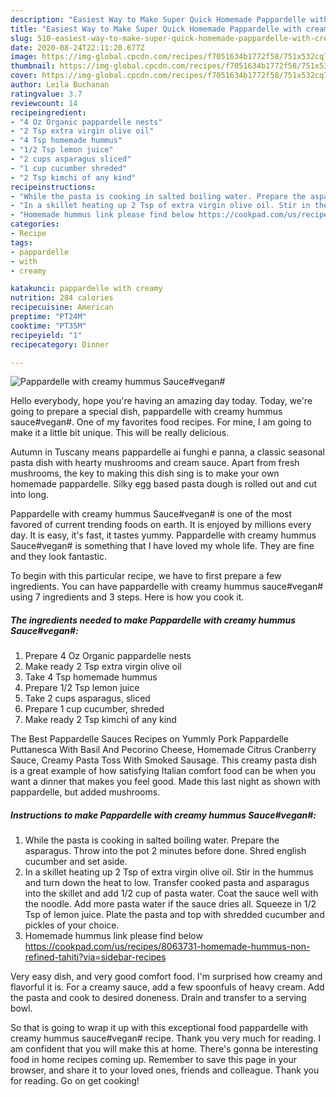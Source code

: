 ```yaml
---
description: "Easiest Way to Make Super Quick Homemade Pappardelle with creamy hummus Sauce#vegan#"
title: "Easiest Way to Make Super Quick Homemade Pappardelle with creamy hummus Sauce#vegan#"
slug: 510-easiest-way-to-make-super-quick-homemade-pappardelle-with-creamy-hummus-saucevegan
date: 2020-08-24T22:11:20.677Z
image: https://img-global.cpcdn.com/recipes/f7051634b1772f58/751x532cq70/pappardelle-with-creamy-hummus-saucevegan-recipe-main-photo.jpg
thumbnail: https://img-global.cpcdn.com/recipes/f7051634b1772f58/751x532cq70/pappardelle-with-creamy-hummus-saucevegan-recipe-main-photo.jpg
cover: https://img-global.cpcdn.com/recipes/f7051634b1772f58/751x532cq70/pappardelle-with-creamy-hummus-saucevegan-recipe-main-photo.jpg
author: Leila Buchanan
ratingvalue: 3.7
reviewcount: 14
recipeingredient:
- "4 Oz Organic pappardelle nests"
- "2 Tsp extra virgin olive oil"
- "4 Tsp homemade hummus"
- "1/2 Tsp lemon juice"
- "2 cups asparagus sliced"
- "1 cup cucumber shreded"
- "2 Tsp kimchi of any kind"
recipeinstructions:
- "While the pasta is cooking in salted boiling water. Prepare the asparagus. Throw into the pot 2 minutes before done. Shred english cucumber and set aside."
- "In a skillet heating up 2 Tsp of extra virgin olive oil. Stir in the hummus and turn down the heat to low. Transfer cooked pasta and asparagus into the skillet and add 1/2 cup of pasta water. Coat the sauce well with the noodle. Add more pasta water if the sauce dries all. Squeeze in 1/2 Tsp of lemon juice. Plate the pasta and top with shredded cucumber and pickles of your choice."
- "Homemade hummus link please find below https://cookpad.com/us/recipes/8063731-homemade-hummus-non-refined-tahiti?via=sidebar-recipes"
categories:
- Recipe
tags:
- pappardelle
- with
- creamy

katakunci: pappardelle with creamy 
nutrition: 284 calories
recipecuisine: American
preptime: "PT24M"
cooktime: "PT35M"
recipeyield: "1"
recipecategory: Dinner

---
```



![Pappardelle with creamy hummus Sauce#vegan#](https://img-global.cpcdn.com/recipes/f7051634b1772f58/751x532cq70/pappardelle-with-creamy-hummus-saucevegan-recipe-main-photo.jpg)

Hello everybody, hope you're having an amazing day today. Today, we're going to prepare a special dish, pappardelle with creamy hummus sauce#vegan#. One of my favorites food recipes. For mine, I am going to make it a little bit unique. This will be really delicious.

Autumn in Tuscany means pappardelle ai funghi e panna, a classic seasonal pasta dish with hearty mushrooms and cream sauce. Apart from fresh mushrooms, the key to making this dish sing is to make your own homemade pappardelle. Silky egg based pasta dough is rolled out and cut into long.

Pappardelle with creamy hummus Sauce#vegan# is one of the most favored of current trending foods on earth. It is enjoyed by millions every day. It is easy, it's fast, it tastes yummy. Pappardelle with creamy hummus Sauce#vegan# is something that I have loved my whole life. They are fine and they look fantastic.


To begin with this particular recipe, we have to first prepare a few ingredients. You can have pappardelle with creamy hummus sauce#vegan# using 7 ingredients and 3 steps. Here is how you cook it.

<!--inarticleads1-->

##### The ingredients needed to make Pappardelle with creamy hummus Sauce#vegan#:

1. Prepare 4 Oz Organic pappardelle nests
1. Make ready 2 Tsp extra virgin olive oil
1. Take 4 Tsp homemade hummus
1. Prepare 1/2 Tsp lemon juice
1. Take 2 cups asparagus, sliced
1. Prepare 1 cup cucumber, shreded
1. Make ready 2 Tsp kimchi of any kind


The Best Pappardelle Sauces Recipes on Yummly Pork Pappardelle Puttanesca With Basil And Pecorino Cheese, Homemade Citrus Cranberry Sauce, Creamy Pasta Toss With Smoked Sausage. This creamy pasta dish is a great example of how satisfying Italian comfort food can be when you want a dinner that makes you feel good. Made this last night as shown with pappardelle, but added mushrooms. 

<!--inarticleads2-->

##### Instructions to make Pappardelle with creamy hummus Sauce#vegan#:

1. While the pasta is cooking in salted boiling water. Prepare the asparagus. Throw into the pot 2 minutes before done. Shred english cucumber and set aside.
1. In a skillet heating up 2 Tsp of extra virgin olive oil. Stir in the hummus and turn down the heat to low. Transfer cooked pasta and asparagus into the skillet and add 1/2 cup of pasta water. Coat the sauce well with the noodle. Add more pasta water if the sauce dries all. Squeeze in 1/2 Tsp of lemon juice. Plate the pasta and top with shredded cucumber and pickles of your choice.
1. Homemade hummus link please find below https://cookpad.com/us/recipes/8063731-homemade-hummus-non-refined-tahiti?via=sidebar-recipes


Very easy dish, and very good comfort food. I&#39;m surprised how creamy and flavorful it is. For a creamy sauce, add a few spoonfuls of heavy cream. Add the pasta and cook to desired doneness. Drain and transfer to a serving bowl. 

So that is going to wrap it up with this exceptional food pappardelle with creamy hummus sauce#vegan# recipe. Thank you very much for reading. I am confident that you will make this at home. There's gonna be interesting food in home recipes coming up. Remember to save this page in your browser, and share it to your loved ones, friends and colleague. Thank you for reading. Go on get cooking!
